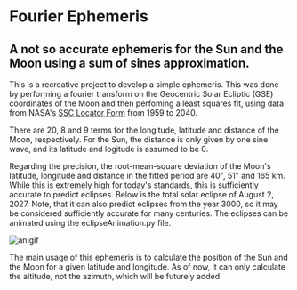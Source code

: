 # Fourier Ephemeris
A not so accurate ephemeris for the Sun and the Moon using a sum of sines approximation.
-
This is a recreative project to develop a simple ephemeris. This was done by performing a fourier transform on the Geocentric Solar Ecliptic (GSE) coordinates of the Moon and then perfoming a least squares fit, using data from NASA's [SSC Locator Form](https://sscweb.gsfc.nasa.gov/cgi-bin/Locator.cgi) from 1959 to 2040. 

There are 20, 8 and 9 terms for the longitude, latitude and distance of the Moon, respectively. For the Sun, the distance is only given by one sine wave, and its latitude and logitude is assumed to be 0. 

Regarding the precision, the root-mean-square deviation of the Moon's latitude, longitude and distance in the fitted period are 40", 51" and 165 km. While this is extremely high for today's standards, this is sufficiently accurate to predict eclipses. Below is the total solar eclipse of August 2, 2027. Note, that it can also predict eclipses from the year 3000, so it may be considered sufficiently accurate for many centuries. The eclipses can be animated using the eclipseAnimation.py file.

![anigif](https://github.com/PedroKKr/fourierEphem/assets/52111108/2182c447-dc76-451c-a769-c4d6ca8b9768)

The main usage of this ephemeris is to calculate the position of the Sun and the Moon for a given latitude and longitude. As of now, it can only calculate the altitude, not the azimuth, which will be futurely added.

